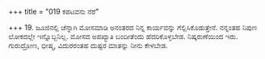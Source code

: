 +++
title = "019 ಕಪಟವನು ನೆರೆ"

+++
19. ಜೂಜಿನಲ್ಲಿ ಚೆನ್ನಾಗಿ ಮೋಸಮಾಡಿ ಅನಂತರದ ನಿನ್ನ ಕಾರ್ಯವನ್ನು ಗೆಲ್ಲಿಸಿಕೊಡುತ್ತೇನೆ. ನನ್ನಂತಹ ನಿಪುಣ ಲೋಕದಲ್ಲೇ ಇನ್ನೊಬ್ಬನಿಲ್ಲ. ಮೋಸದ ಅಪಖ್ಯಾತಿ ಬಂದೀತೆಂದು ಹೆದರಿಕೊಳ್ಳಬೇಡ. ನಿಷ್ಕರುಣೆಯಿಂದ ಇರು. ಗುರುದ್ರೋಣ, ಭೀಷ್ಮ, ವಿದುರರಂತಹ  ದುಷ್ಟರ ಮಾತನ್ನು  ನೀನು ಕೇಳಬೇಡ.